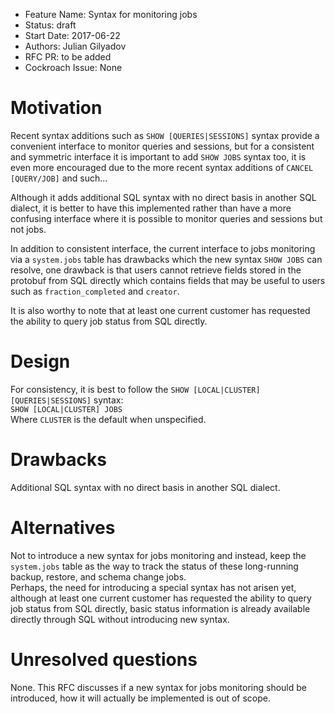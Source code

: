 - Feature Name: Syntax for monitoring jobs
- Status: draft
- Start Date: 2017-06-22
- Authors: Julian Gilyadov
- RFC PR: to be added
- Cockroach Issue: None

# Motivation
Recent syntax additions such as `SHOW [QUERIES|SESSIONS]` syntax provide a convenient interface to monitor queries and sessions, but for a consistent and symmetric interface it is important to add `SHOW JOBS` syntax too, it is even more encouraged due to the more recent syntax additions of `CANCEL [QUERY/JOB]` and such...

Although it adds additional SQL syntax with no direct basis in another SQL dialect, it is better to have this implemented rather than have a more confusing interface where it is possible to monitor queries and sessions but not jobs.

In addition to consistent interface, the current interface to jobs monitoring via a `system.jobs` table has drawbacks which the new syntax `SHOW JOBS` can resolve, one drawback is that users cannot retrieve fields stored in the protobuf from SQL directly which contains fields that may be useful to users such as `fraction_completed` and `creator`.

It is also worthy to note that at least one current customer has requested the ability to query job status from SQL directly.

# Design
For consistency, it is best to follow the `SHOW [LOCAL|CLUSTER] [QUERIES|SESSIONS]` syntax:  
`SHOW [LOCAL|CLUSTER] JOBS`  
Where `CLUSTER` is the default when unspecified.

# Drawbacks
Additional SQL syntax with no direct basis in another SQL dialect.

# Alternatives
Not to introduce a new syntax for jobs monitoring and instead, keep the `system.jobs` table as the way to track the status of these long-running backup, restore, and schema change jobs.  
Perhaps, the need for introducing a special syntax has not arisen yet, although at least one current customer has requested the ability to query job status from SQL directly, basic status information is already available directly through SQL without introducing new syntax.

# Unresolved questions
None. This RFC discusses if a new syntax for jobs monitoring should be introduced, how it will actually be implemented is out of scope.